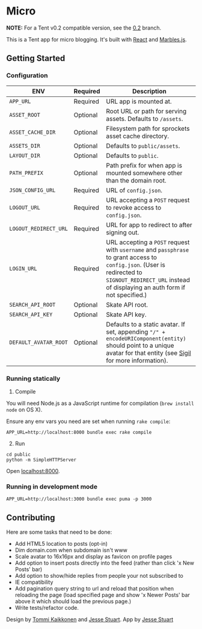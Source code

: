 # Micro

**NOTE:** For a Tent v0.2 compatible version, see the [0.2](https://github.com/tent/tent-status/tree/0.2) branch.

This is a Tent app for micro blogging. It's built with [React](http://reactjs.org) and [Marbles.js](https://github.com/jvatic/marbles-js).

## Getting Started

### Configuration

ENV                   | Required | Description
---                   | -------- | -----------
`APP_URL`             | Required | URL app is mounted at.
`ASSET_ROOT`          | Optional | Root URL or path for serving assets. Defaults to `/assets`.
`ASSET_CACHE_DIR`     | Optional | Filesystem path for sprockets asset cache directory.
`ASSETS_DIR`          | Optional | Defaults to `public/assets`.
`LAYOUT_DIR`          | Optional | Defaults to `public`.
`PATH_PREFIX`         | Optional | Path prefix for when app is mounted somewhere other than the domain root.
`JSON_CONFIG_URL`     | Required | URL of `config.json`.
`LOGOUT_URL`          | Required | URL accepting a `POST` request to revoke access to `config.json`.
`LOGOUT_REDIRECT_URL` | Required | URL for app to redirect to after signing out.
`LOGIN_URL`           | Required | URL accepting a `POST` request with `username` and `passphrase` to grant access to `config.json`. (User is redirected to `SIGNOUT_REDIRECT_URL` instead of displaying an auth form if not specified.)
`SEARCH_API_ROOT`     | Optional | Skate API root.
`SEARCH_API_KEY`      | Optional | Skate API key.
`DEFAULT_AVATAR_ROOT` | Optional | Defaults to a static avatar. If set, appending `"/" + encodeURIComponent(entity)` should point to a unique avatar for that entity (see [Sigil](https://github.com/cupcake/sigil) for more information).

### Running statically

1. Compile

You will need Node.js as a JavaScript runtime for compilation (`brew install node` on OS X).

Ensure any env vars you need are set when running `rake compile`:

```
APP_URL=http://localhost:8000 bundle exec rake compile
```

2. Run

```
cd public
python -m SimpleHTTPServer
```

Open [localhost:8000](http://localhost:8000).

### Running in development mode

```
APP_URL=http://localhost:3000 bundle exec puma -p 3000
```

## Contributing

Here are some tasks that need to be done:

- Add HTML5 location to posts (opt-in)
- Dim domain.com when subdomain isn't www
- Scale avatar to 16x16px and display as favicon on profile pages
- Add option to insert posts directly into the feed (rather than click 'x New Posts' bar)
- Add option to show/hide replies from people your not subscribed to
- IE compatibility
- Add pagination query string to url and reload that position when reloading the page (load specified page and show 'x Newer Posts' bar above it which should load the previous page.)
- Write tests/refactor code.

Design by [Tommi Kaikkonen](http://kaikkonendesign.fi) and [Jesse Stuart](https://github.com/jvatic).
App by [Jesse Stuart](https://github/com/jvatic)
